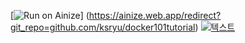 [![Run on Ainize](https://ainize.ai/static/images/run_on_ainize_button.svg)]
(https://ainize.web.app/redirect?git_repo=github.com/ksryu/docker101tutorial)
[![텍스트](http://cfile24.uf.tistory.com/image/2444873B57E257821FA2AE)](https://unity3d.com/kr)
